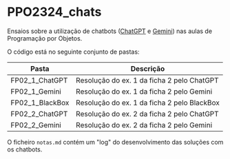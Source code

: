 # PPO2324_chats

Ensaios sobre a utilização de chatbots ([ChatGPT](https://chat.openai.com) e [Gemini](https://gemini.google.com)) nas aulas de Programação por Objetos. 

O código está no seguinte conjunto de pastas: 

|Pasta | Descrição | 
|------| --------- |
|FP02_1_ChatGPT | Resolução do ex. 1 da ficha 2 pelo ChatGPT |
|FP02_1_Gemini  | Resolução do ex. 1 da ficha 2 pelo Gemini |
|FP02_1_BlackBox  | Resolução do ex. 1 da ficha 2 pelo BlackBox |
|FP02_2_ChatGPT | Resolução do ex. 2 da ficha 2 pelo ChatGPT |
|FP02_2_Gemini  | Resolução do ex. 2 da ficha 2 pelo Gemini |

O ficheiro `notas.md` contém um "log" do desenvolvimento das soluções com os chatbots. 